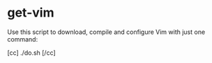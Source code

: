 # get-vim

Use this script to download, compile and configure Vim with just one command:

[cc]
./do.sh
[/cc]
